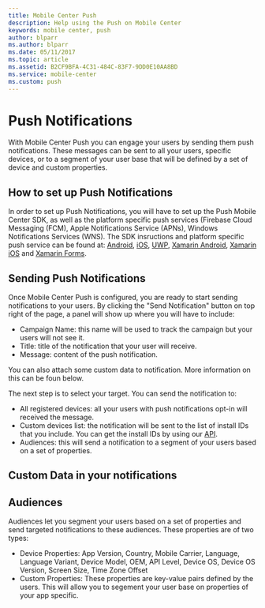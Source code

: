 ```yaml
---
title: Mobile Center Push
description: Help using the Push on Mobile Center
keywords: mobile center, push
author: blparr
ms.author: blparr
ms.date: 05/11/2017
ms.topic: article
ms.assetid: B2CF9BFA-4C31-484C-83F7-9DD0E10AA8BD
ms.service: mobile-center
ms.custom: push
---
```


# Push Notifications

With Mobile Center Push you can engage your users by sending them push notifications. These messages can be sent to all your users, specific devices, or to a segment of your user base that will be defined by a set of device and custom properties.

## How to set up Push Notifications

In order to set up Push Notifications, you will have to set up the Push Mobile Center SDK, as well as the platform specific push services (Firebase Cloud Messaging (FCM), Apple Notifications Service (APNs), Windows Notifications Services (WNS). The SDK insructions and platform specific push service can be found at: [Android](~/sdk/push/android.md), [iOS](~/sdk/push/ios.md), [UWP](~/sdk/push/uwp.md), [Xamarin Android](~/sdk/xamarin-android.md), [Xamarin iOS](~/sdk/xamarin-ios.md) and [Xamarin Forms](~/sdk/xamarin-forms).

## Sending Push Notifications

Once Mobile Center Push is configured, you are ready to start sending notifications to your users. By clicking the "Send Notification" button on top right of the page, a panel will show up where you will have to include:
- Campaign Name: this name will be used to track the campaign but your users will not see it.
- Title: title of the notification that your user will receive.
- Message: content of the push notification.

You can also attach some custom data to notification. More information on this can be foun below.

The next step is to select your target. You can send the notification to:
- All registered devices: all your users with push notifications opt-in will received the message.
- Custom devices list: the notification will be sent to the list of install IDs that you include. You can get the install IDs by using our [API](~/sdk/other-apis/android.md). 
- Audiences: this will send a notification to a segment of your users based on a set of properties.

## Custom Data in your notifications


## Audiences

Audiences let you segment your users based on a set of properties and send targeted notifications to these audiences. These properties are of two types:
- Device Properties: App Version, Country, Mobile Carrier, Language, Language Variant, Device Model, OEM, API Level, Device OS, Device OS Version, Screen Size, Time Zone Offset
- Custom Properties: These properties are key-value pairs defined by the users. This will allow you to segement your user base on properties of your app specific.
